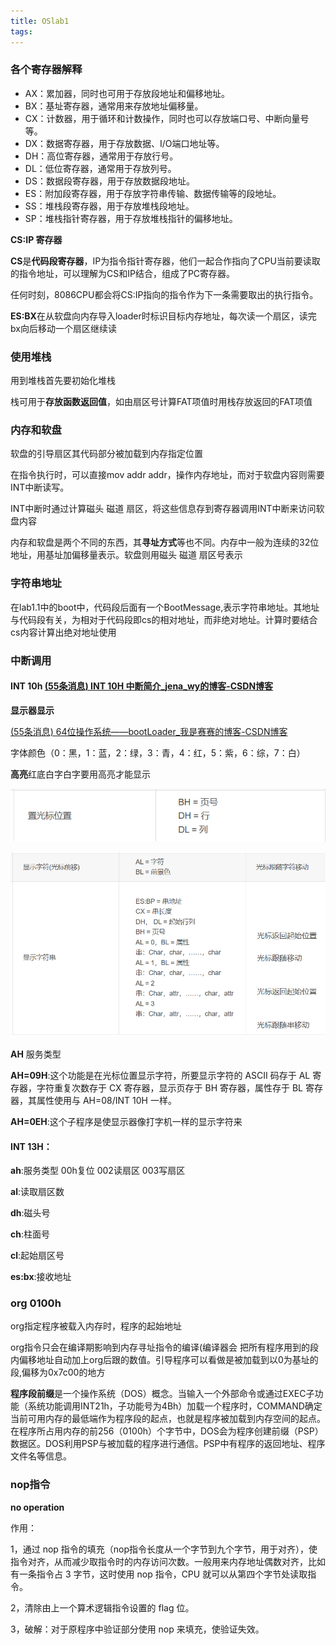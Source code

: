 ```yaml
---
title: OSlab1
tags:
---
```


### 各个寄存器解释

- AX：累加器，同时也可用于存放段地址和偏移地址。
- BX：基址寄存器，通常用来存放地址偏移量。
- CX：计数器，用于循环和计数操作，同时也可以存放端口号、中断向量号等。
- DX：数据寄存器，用于存放数据、I/O端口地址等。
- DH：高位寄存器，通常用于存放行号。
- DL：低位寄存器，通常用于存放列号。
- DS：数据段寄存器，用于存放数据段地址。
- ES：附加段寄存器，用于存放字符串传输、数据传输等的段地址。
- SS：堆栈段寄存器，用于存放堆栈段地址。
- SP：堆栈指针寄存器，用于存放堆栈指针的偏移地址。

**CS:IP 寄存器**

**CS**是**代码段寄存器**，IP为指令指针寄存器，他们一起合作指向了CPU当前要读取的指令地址，可以理解为CS和IP结合，组成了PC寄存器。

任何时刻，8086CPU都会将CS:IP指向的指令作为下一条需要取出的执行指令。

**ES:BX**在从软盘向内存导入loader时标识目标内存地址，每次读一个扇区，读完bx向后移动一个扇区继续读

### 使用堆栈

用到堆栈首先要初始化堆栈

栈可用于**存放函数返回值**，如由扇区号计算FAT项值时用栈存放返回的FAT项值

### 内存和软盘

软盘的引导扇区其代码部分被加载到内存指定位置

在指令执行时，可以直接mov addr addr，操作内存地址，而对于软盘内容则需要INT中断读写。

INT中断时通过计算磁头 磁道 扇区，将这些信息存到寄存器调用INT中断来访问软盘内容

内存和软盘是两个不同的东西，其**寻址方式**等也不同。内存中一般为连续的32位地址，用基址加偏移量表示。软盘则用磁头 磁道 扇区号表示

### 字符串地址

在lab1.1中的boot中，代码段后面有一个BootMessage,表示字符串地址。其地址与代码段有关，为相对于代码段即cs的相对地址，而非绝对地址。计算时要结合cs内容计算出绝对地址使用

### 中断调用

#### INT 10h             [(55条消息) INT 10H 中断简介_jena_wy的博客-CSDN博客](https://blog.csdn.net/wyyy2088511/article/details/118943120)

**显示器显示**

[(55条消息) 64位操作系统——bootLoader_我是赛赛的博客-CSDN博客](https://blog.csdn.net/qq_17853613/article/details/109127807)

字体颜色（0：黑，1：蓝，2：绿，3：青，4：红，5：紫，6：综，7：白）

**高亮**红底白字白字要用高亮才能显示

![image-20230329170948282](OSlab1.assets/image-20230329170948282.png)

![image-20230329170919410](OSlab1.assets/image-20230329170919410.png)

**AH** 服务类型

 **AH=09H**:这个功能是在光标位置显示字符，所要显示字符的 ASCII 码存于 AL 寄存器，字符重复次数存于 CX 寄存器，显示页存于 BH 寄存器，属性存于 BL 寄存器，其属性使用与 AH=08/INT 10H 一样。

**AH=0EH**:这个子程序是使显示器像打字机一样的显示字符来

#### INT 13H：

**ah**:服务类型 00h复位 002读扇区 003写扇区

**al**:读取扇区数

**dh**:磁头号

**ch**:柱面号

**cl**:起始扇区号

**es:bx**:接收地址

### org 0100h

org指定程序被载入内存时，程序的起始地址

org指令只会在编译期影响到内存寻址指令的编译(编译器会 把所有程序用到的段内偏移地址自动加上org后跟的数值。引导程序可以看做是被加载到以0为基址的段,偏移为0x7c00的地方

**程序段前缀**是一个操作系统（DOS）概念。当输入一个外部命令或通过EXEC子功能（系统功能调用INT21h，子功能号为4Bh）加载一个程序时，COMMAND确定当前可用内存的最低端作为程序段的起点，也就是程序被加载到内存空间的起点。在程序所占用内存的前256（0100h）个字节中，DOS会为程序创建前缀（PSP）数据区。DOS利用PSP与被加载的程序进行通信。PSP中有程序的返回地址、程序文件名等信息。

### nop指令

**no operation**

作用：

1，通过 nop 指令的填充（nop指令长度从一个字节到九个字节，用于对齐），使指令对齐，从而减少取指令时的内存访问次数。一般用来内存地址偶数对齐，比如有一条指令占 3 字节，这时使用 nop 指令，CPU 就可以从第四个字节处读取指令。

2，清除由上一个算术逻辑指令设置的 flag 位。

3，破解：对于原程序中验证部分使用 nop 来填充，使验证失效。	
